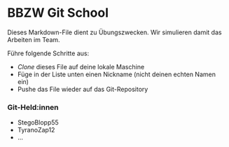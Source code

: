 # BBZW Git School
Dieses Markdown-File dient zu Übungszwecken. Wir simulieren damit das Arbeiten im Team.

Führe folgende Schritte aus:
- *Clone* dieses File auf deine lokale Maschine
- Füge in der Liste unten einen Nickname (nicht deinen echten Namen ein)
- Pushe das File wieder auf das Git-Repository

### Git-Held:innen
- StegoBlopp55
- TyranoZap12
- ...
